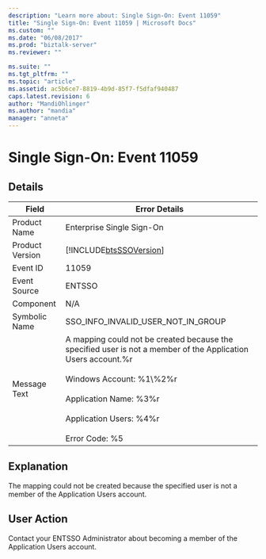 ```yaml
---
description: "Learn more about: Single Sign-On: Event 11059"
title: "Single Sign-On: Event 11059 | Microsoft Docs"
ms.custom: ""
ms.date: "06/08/2017"
ms.prod: "biztalk-server"
ms.reviewer: ""

ms.suite: ""
ms.tgt_pltfrm: ""
ms.topic: "article"
ms.assetid: ac5b6ce7-8819-4b9d-85f7-f5dfaf940487
caps.latest.revision: 6
author: "MandiOhlinger"
ms.author: "mandia"
manager: "anneta"
---
```

# Single Sign-On: Event 11059
## Details  
  
| Field | Error Details | 
|-----------------|-------------------------------------------------------------------------------------------------------------------------------------------------------------------------------------------------------------------------------------------------------|
|  Product Name   |                                                                                                               Enterprise Single Sign-On                                                                                                               |
| Product Version |                                                                                              [!INCLUDE[btsSSOVersion](../includes/btsssoversion-md.md)]                                                                                               |
|    Event ID     |                                                                                                                         11059                                                                                                                         |
|  Event Source   |                                                                                                                        ENTSSO                                                                                                                         |
|    Component    |                                                                                                                          N/A                                                                                                                          |
|  Symbolic Name  |                                                                                                          SSO_INFO_INVALID_USER_NOT_IN_GROUP                                                                                                           |
|  Message Text   | A mapping could not be created because the specified user is not a member of the Application Users account.%r<br /><br /> Windows Account: %1\\%2%r<br /><br /> Application Name: %3%r<br /><br /> Application Users: %4%r<br /><br /> Error Code: %5 |
  
## Explanation  
 The mapping could not be created because the specified user is not a member of the Application Users account.  
  
## User Action  
 Contact your ENTSSO Administrator about becoming a member of the Application Users account.
